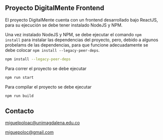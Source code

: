 ## Proyecto DigitalMente Frontend

El proyecto DigitalMente cuenta con un frontend desarrollado bajo ReactJS, para su ejecución se debe tener instalado NodeJS y NPM.

Una vez instalado NodeJS y NPM, se debe ejecutar el comando `npm install` para instalar las dependencias del proyecto, pero, debido a algunos probelams de las dependencias, para que funcione adecuadamente se debe colocar `npm install --legacy-peer-deps`.

```bash
npm install --legacy-peer-deps
```

Para correr el proyecto se debe ejecutar

```bash
npm run start
```

Para compilar el proyecto se debe ejecutar

```bash
npm run build
```

## Contacto

miguelpoloac@unimagdalena.edu.co

miguepoloc@gmail.com
